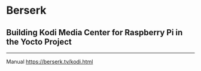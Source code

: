 # Berserk

## Building Kodi Media Center for Raspberry Pi in the Yocto Project

***
Manual https://berserk.tv/kodi.html
